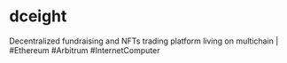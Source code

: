 # dceight
Decentralized fundraising and NFTs trading platform living on multichain | #Ethereum #Arbitrum #InternetComputer
